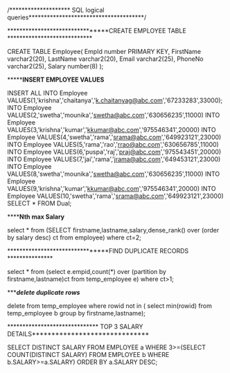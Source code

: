 /******************** SQL logical queries**************************************/

********************************CREATE EMPLOYEE TABLE ****************************

CREATE TABLE Employee(
    EmpId number PRIMARY KEY,
    FirstName varchar2(20),
    LastName varchar2(20),
    Email varchar2(25),
    PhoneNo varchar2(25),
    Salary number(8)
);


*******************************INSERT EMPLOYEE VALUES**************************

INSERT ALL
 INTO Employee  VALUES(1,'krishna','chaitanya','k.chaitanyag@abc.com','67233283',33000);
  INTO Employee VALUES(2,'swetha','mounika','swetha@abc.com','630656235',11000)
  INTO Employee VALUES(3,'krishna','kumar','kkumar@abc.com','975546341',20000)
  INTO Employee VALUES(4,'swetha','rama','srama@abc.com','649923121',23000)
  INTO Employee VALUES(5,'rama','rao','rrao@abc.com','630656785',11000)
  INTO Employee VALUES(6,'puspa','raj','praj@abc.com','975543451',20000)
  INTO Employee VALUES(7,'jai','rama','jrama@abc.com','649453121',23000)
  INTO Employee VALUES(8,'swetha','mounika','swetha@abc.com','630656235',11000)
  INTO Employee VALUES(9,'krishna','kumar','kkumar@abc.com','975546341',20000)
  INTO Employee VALUES(10,'swetha','rama','srama@abc.com','649923121',23000)
SELECT * FROM Dual;


********************************Nth max Salary****************************

select * from (SELECT firstname,lastname,salary,dense_rank() over (order by salary desc) ct from employee) where ct=2;

********************************FIND DUPLICATE RECORDS ***************

select * from (select e.empid,count(*) over (partition by firstname,lastname)ct  from temp_employee e) where ct>1;

********************************delete duplicate rows*****************************

delete from temp_employee  where rowid not in (
select min(rowid) from temp_employee b group by firstname,lastname);


****************************** TOP 3 SALARY DETAILS******************************

SELECT DISTINCT SALARY FROM EMPLOYEE a
WHERE 3>=(SELECT COUNT(DISTINCT SALARY) FROM EMPLOYEE b
WHERE b.SALARY>=a.SALARY) ORDER BY a.SALARY DESC;


